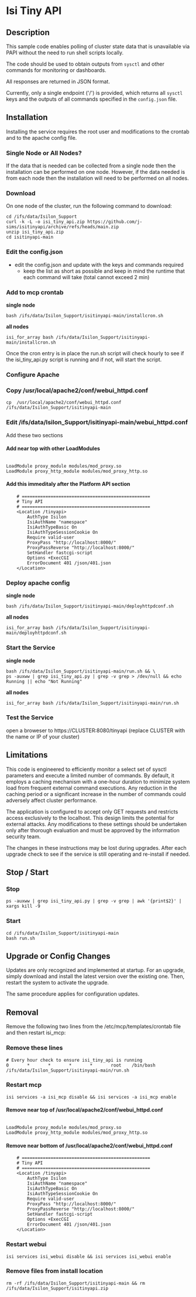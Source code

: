 # Isi Tiny API

## Description
This sample code enables polling of cluster state data that is unavailable via PAPI without the need to run shell scripts locally.

The code should be used to obtain outputs from `sysctl` and other commands for monitoring or dashboards.

All responses are returned in JSON format.

Currently, only a single endpoint ('/') is provided, which returns all `sysctl` keys and the outputs of all commands specified in the `config.json` file.

## Installation
Installing the service requires the root user and modifications to the crontab and to the apache config file.

### Single Node or All Nodes?
If the data that is needed can be collected from a single node then the installation can be performed on one node. However, if the data needed is from each node then the installation will need to be performed on all nodes.

### Download
On one node of the cluster, run the following command to download:

```
cd /ifs/data/Isilon_Support
curl -k -L -o isi_tiny_api.zip https://github.com/j-sims/isitinyapi/archive/refs/heads/main.zip
unzip isi_tiny_api.zip
cd isitinyapi-main
```

### Edit the config.json
- edit the config.json and update with the keys and commands required
  - keep the list as short as possible and keep in mind the runtime that each command will take (total cannot exceed 2 min)

### Add to mcp crontab

**single node**
```
bash /ifs/data/Isilon_Support/isitinyapi-main/installcron.sh
```

**all nodes**
```
isi_for_array bash /ifs/data/Isilon_Support/isitinyapi-main/installcron.sh
```


Once the cron entry is in place the run.sh script will check hourly to see if the isi_tiny_api.py script is running and if not, will start the script.

### Configure Apache

### Copy /usr/local/apache2/conf/webui_httpd.conf
```
cp  /usr/local/apache2/conf/webui_httpd.conf /ifs/data/Isilon_Support/isitinyapi-main
```

### Edit /ifs/data/Isilon_Support/isitinyapi-main/webui_httpd.conf

Add these two sections

#### Add near top with other LoadModules

```

LoadModule proxy_module modules/mod_proxy.so
LoadModule proxy_http_module modules/mod_proxy_http.so
```

#### Add this immeditaly after the Platform API section
```
    # =================================================
    # Tiny API
    # =================================================
    <Location /tinyapi>
        AuthType Isilon
        IsiAuthName "namespace"
        IsiAuthTypeBasic On
        IsiAuthTypeSessionCookie On
        Require valid-user
        ProxyPass "http://localhost:8000/"
        ProxyPassReverse "http://localhost:8000/"
        SetHandler fastcgi-script
        Options +ExecCGI
        ErrorDocument 401 /json/401.json
    </Location>
```

### Deploy apache config
**single node**
```
bash /ifs/data/Isilon_Support/isitinyapi-main/deployhttpdconf.sh
```

**all nodes**
```
isi_for_array bash /ifs/data/Isilon_Support/isitinyapi-main/deployhttpdconf.sh
```

### Start the Service

**single node**
```
bash /ifs/data/Isilon_Support/isitinyapi-main/run.sh && \
ps -auxww | grep isi_tiny_api.py | grep -v grep > /dev/null && echo Running || echo "Not Running"
```

**all nodes**
```
isi_for_array bash /ifs/data/Isilon_Support/isitinyapi-main/run.sh
```


### Test the Service
open a broweser to https://CLUSTER:8080/tinyapi
(replace CLUSTER with the name or IP of your cluster)

## Limitations
This code is engineered to efficiently monitor a select set of sysctl parameters and execute a limited number of commands. By default, it employs a caching mechanism with a one-hour duration to minimize system load from frequent external command executions. Any reduction in the caching period or a significant increase in the number of commands could adversely affect cluster performance.

The application is configured to accept only GET requests and restricts access exclusively to the localhost. This design limits the potential for external attacks. Any modifications to these settings should be undertaken only after thorough evaluation and must be approved by the information security team.

The changes in these instructions may be lost during upgrades. After each upgrade check to see if the service is still operating and re-install if needed.

## Stop / Start

### Stop
```
ps -auxww | grep isi_tiny_api.py | grep -v grep | awk '{print$2}' | xargs kill -9
```

### Start
```
cd /ifs/data/Isilon_Support/isitinyapi-main
bash run.sh
```

## Upgrade or Config Changes
Updates are only recognized and implemented at startup. For an upgrade, simply download and install the latest version over the existing one. Then, restart the system to activate the upgrade.

The same procedure applies for configuration updates.

## Removal
Remove the following two lines from the /etc/mcp/templates/crontab file and then restart isi_mcp:

### Remove these lines

```
# Every hour check to ensure isi_tiny_api is running
0       *       *       *       *       root    /bin/bash /ifs/data/Isilon_Support/isitinyapi-main/run.sh
```

### Restart mcp
```
isi services -a isi_mcp disable && isi services -a isi_mcp enable
``` 

#### Remove near top of /usr/local/apache2/conf/webui_httpd.conf

```

LoadModule proxy_module modules/mod_proxy.so
LoadModule proxy_http_module modules/mod_proxy_http.so
```

#### Remove near bottom of /usr/local/apache2/conf/webui_httpd.conf
```
    # =================================================
    # Tiny API
    # =================================================
    <Location /tinyapi>
        AuthType Isilon
        IsiAuthName "namespace"
        IsiAuthTypeBasic On
        IsiAuthTypeSessionCookie On
        Require valid-user
        ProxyPass "http://localhost:8000/"
        ProxyPassReverse "http://localhost:8000/"
        SetHandler fastcgi-script
        Options +ExecCGI
        ErrorDocument 401 /json/401.json
    </Location>
```

### Restart webui
```isi services isi_webui disable && isi services isi_webui enable```

### Remove files from install location
```
rm -rf /ifs/data/Isilon_Support/isitinyapi-main && rm /ifs/data/Isilon_Support/isitinyapi.zip
```